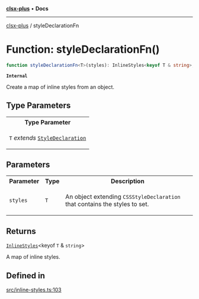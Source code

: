 [**clsx-plus**](README.md) • **Docs**

---

[clsx-plus](README.md) / styleDeclarationFn

# Function: styleDeclarationFn()

```ts
function styleDeclarationFn<T>(styles): InlineStyles<keyof T & string>;
```

**`Internal`**

Create a map of inline styles from an object.

## Type Parameters

<table>
<tr>
<th>Type Parameter</th>
</tr>
<tr>
<td>

`T` _extends_ [`StyleDeclaration`](TypeAlias.StyleDeclaration.md)

</td>
</tr>
</table>

## Parameters

<table>
<tr>
<th>Parameter</th>
<th>Type</th>
<th>Description</th>
</tr>
<tr>
<td>

`styles`

</td>
<td>

`T`

</td>
<td>

An object extending `CSSStyleDeclaration` that contains the styles to set.

</td>
</tr>
</table>

## Returns

[`InlineStyles`](TypeAlias.InlineStyles.md)\<keyof `T` & `string`>

A map of inline styles.

## Defined in

[src/inline-styles.ts:103](https://github.com/HoodieCollin/clsx-plus/blob/4d55252443bab37590ad84a6e45f55cb4343cd0f/src/inline-styles.ts#L103)
